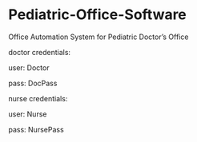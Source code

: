 # Pediatric-Office-Software
Office Automation System for Pediatric Doctor’s Office 

doctor credentials:

user: Doctor

pass: DocPass

nurse credentials:

user: Nurse

pass: NursePass

